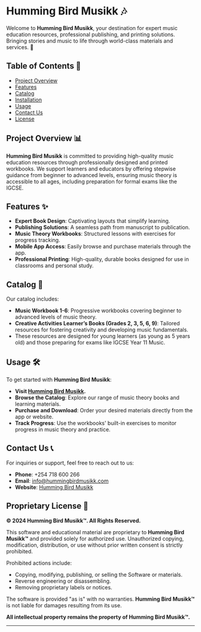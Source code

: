 # Humming Bird Musikk 🎶

Welcome to **Humming Bird Musikk**, your destination for expert music education resources, professional publishing, and printing solutions. Bringing stories and music to life through world-class materials and services. 🎵

## Table of Contents 📑
- [Project Overview](#project-overview)
- [Features](#features)
- [Catalog](#catalog)
- [Installation](#installation)
- [Usage](#usage)
- [Contact Us](#contact-us)
- [License](#license)

## Project Overview 📊
**Humming Bird Musikk** is committed to providing high-quality music education resources through professionally designed and printed workbooks. We support learners and educators by offering stepwise guidance from beginner to advanced levels, ensuring music theory is accessible to all ages, including preparation for formal exams like the IGCSE.

## Features ✨
- **Expert Book Design**: Captivating layouts that simplify learning.
- **Publishing Solutions**: A seamless path from manuscript to publication.
- **Music Theory Workbooks**: Structured lessons with exercises for progress tracking.
- **Mobile App Access**: Easily browse and purchase materials through the app.
- **Professional Printing**: High-quality, durable books designed for use in classrooms and personal study.

## Catalog 🎼
Our catalog includes:
- **Music Workbook 1-6**: Progressive workbooks covering beginner to advanced levels of music theory.
- **Creative Activities Learner’s Books (Grades 2, 3, 5, 6, 9)**: Tailored resources for fostering creativity and developing music fundamentals.
- These resources are designed for young learners (as young as 5 years old) and those preparing for exams like IGCSE Year 11 Music.


## Usage 🛠️
To get started with **Humming Bird Musikk**:
- **Visit [Humming Bird Musikk](https://hummingbirdmusikk.com).**
- **Browse the Catalog**: Explore our range of music theory books and learning materials.
- **Purchase and Download**: Order your desired materials directly from the app or website.
- **Track Progress**: Use the workbooks' built-in exercises to monitor progress in music theory and practice.

## Contact Us 📞
For inquiries or support, feel free to reach out to us:
- **Phone**: +254 718 600 266
- **Email**: info@hummingbirdmusikk.com
- **Website**: [Humming Bird Musikk](https://hummingbirdmusikk.com)

## Proprietary License 📜

**&copy; 2024 Humming Bird Musikk™. All Rights Reserved.**

This software and educational material are proprietary to **Humming Bird Musikk™** and provided solely for authorized use. Unauthorized copying, modification, distribution, or use without prior written consent is strictly prohibited.

Prohibited actions include:
- Copying, modifying, publishing, or selling the Software or materials.
- Reverse engineering or disassembling.
- Removing proprietary labels or notices.

The software is provided "as is" with no warranties. **Humming Bird Musikk™** is not liable for damages resulting from its use.

**All intellectual property remains the property of Humming Bird Musikk™.**




---

